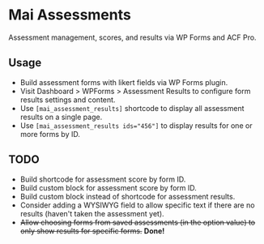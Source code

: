 # Mai Assessments
Assessment management, scores, and results via WP Forms and ACF Pro.

## Usage
* Build assessment forms with likert fields via WP Forms plugin.
* Visit Dashboard > WPForms > Assessment Results to configure form results settings and content.
* Use `[mai_assessment_results]` shortcode to display all assessment results on a single page.
* Use `[mai_assessment_results ids="456"]` to display results for one or more forms by ID.

## TODO
* Build shortcode for assessment score by form ID.
* Build custom block for assessment score by form ID.
* Build custom block instead of shortcode for assessment results.
* Consider adding a WYSIWYG field to allow specific text if there are no results (haven't taken the assessment yet).
* ~~Allow choosing forms from saved assessments (in the option value) to only show results for specific forms.~~ **Done!**
